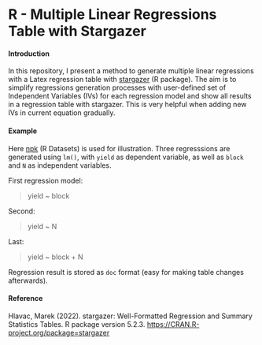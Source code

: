 # R - Multiple Linear Regressions Table with Stargazer
#### Introduction

In this repository, I present a method to generate multiple linear regressions with a Latex regression table with [stargazer](https://cran.r-project.org/web/packages/stargazer/stargazer.pdf) (R package). The aim is to simplify regressions generation processes with user-defined set of Independent Variables (IVs) for each regression model and show all results in a regression table with stargazer. This is very helpful when adding new IVs in current equation gradually.

#### Example
Here [npk](https://stat.ethz.ch/R-manual/R-devel/library/datasets/html/npk.html) (R Datasets) is used for illustration. Three regresssions are generated using ```lm()```, with ```yield``` as dependent variable, as well as ```block``` and ```N``` as independent variables. 

First regression model:
> yield ~ block

Second:
> yield ~ N

Last:
> yield ~ block + N

Regression result is stored as ```doc``` format (easy for making table changes afterwards).

#### Reference
 Hlavac, Marek (2022). stargazer: Well-Formatted Regression and Summary Statistics Tables.
 R package version 5.2.3. https://CRAN.R-project.org/package=stargazer
